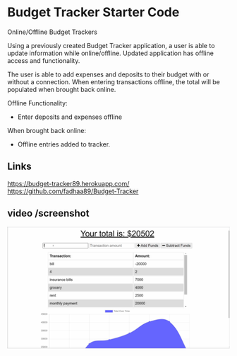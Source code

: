 # Budget Tracker Starter Code
Online/Offline Budget Trackers

Using a previously created Budget Tracker application, a user is able to update information while online/offline. Updated application has offline access and functionality.

The user is able to add expenses and deposits to their budget with or without a connection. When entering transactions offline, the total will be populated when brought back online.

Offline Functionality:

* Enter deposits and expenses offline

When brought back online:

* Offline entries added to tracker.


 ## Links 
 https://budget-tracker89.herokuapp.com/
 https://github.com/fadhaa89/Budget-Tracker



  

  ## video /screenshot
  ![Example Gif](./images/example21.gif)
